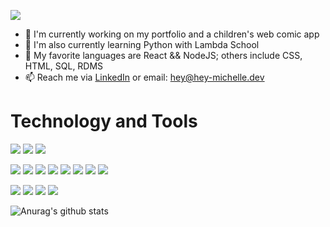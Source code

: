 ![](bannerGif.gif)
  - 🔭 I'm currently working on my portfolio and a children's web comic app
  - 🌱 I'm also currently learning Python with Lambda School
  - 💬 My favorite languages are React && NodeJS; others include CSS, HTML, SQL, RDMS
  - 📫 Reach me via [LinkedIn](https://www.linkedin.com/in/michelle-hey-a690ba52) or email: hey@hey-michelle.dev



# Technology and Tools

![](https://img.shields.io/badge/OS-Windows-informational?style=flat&logo=linux&logoColor=black&color=white)    ![](https://img.shields.io/badge/Editor-VS_Code-informational?style=flat&logo=intellij-idea&logoColor=white&color=white)    ![](https://img.shields.io/badge/Editor-PyCharm-informational?style=flat&logo=intellij-idea&logoColor=white&color=white)

![](https://img.shields.io/badge/Code-Python-informational?style=flat&logo=python&logoColor=white&color=EAEAEA) ![](https://img.shields.io/badge/Code-React-informational?style=flat&logo=react&logoColor=white&color=EAEAEA) ![](https://img.shields.io/badge/Code-JavaScript-informational?style=flat&logo=javascript&logoColor=white&color=EAEAEA) ![](https://img.shields.io/badge/Code-Node-informational?style=flat&logo=javascript&logoColor=white&color=EAEAEA)
![](https://img.shields.io/badge/Code-CSS-informational?style=flat&logo=css3&logoColor=white&color=EAEAEA) ![](https://img.shields.io/badge/Code-HTML-informational?style=flat&logo=html5&logoColor=white&color=EAEAEA) ![](https://img.shields.io/badge/Code-Express-informational?style=flat&logo=javascript&logoColor=white&color=EAEAEA) ![](https://img.shields.io/badge/Code-RDMS-informational?style=flat&logo=rdms&logoColor=white&color=EAEAEA)

![](https://img.shields.io/badge/Tools-PostgreSQL-informational?style=flat&logo=postgresql&logoColor=white&color=silver) ![](https://img.shields.io/badge/Tools-SQLite3-informational?style=flat&logo=sqlite&logoColor=white&color=silver) ![](https://img.shields.io/badge/Tools-TablePlus-informational?style=flat&logo=sqlite&logoColor=white&color=silver) ![](https://img.shields.io/badge/Tools-Insomnia-informational?style=flat&logo=insomnia&logoColor=white&color=silver)

![Anurag's github stats](https://github-readme-stats.vercel.app/api?username=HeyMichelle&theme=graywhite&show_icons=true)
